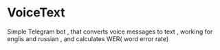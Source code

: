 # VoiceText
Simple Telegram bot , that converts  voice messages to text , working for englis and russian , and calculates WER( word error rate)
